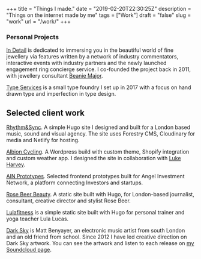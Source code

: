 +++
title = "Things I made."
date = "2019-02-20T22:30:25Z"
description = "Things on the internet made by me"
tags = ["Work"]
draft = "false"
slug = "work"
url = "/work/"
+++

### Personal Projects

[In Detail](https://indtl.com/) is dedicated to immersing you in the beautiful world of fine jewellery via features written by a network of industry commentators, interactive events with industry partners and the newly launched engagement ring concierge service. I co-founded the project back in 2011, with jewellery consultant [Beanie Major](http://blake-ldn.com/journal/2016/11/8/blake-woman-beanie-major).

[Type Services](https://typeservices.co/) is a small type foundry I set up in 2017 with a focus on hand drawn type and imperfection in type design.


## Selected client work 
[Rhythm&Sync](https://rhythmandsync.com/). A simple Hugo site I designed and built for a London based music, sound and visual agency. The site uses Forestry CMS, Cloudinary for media and Netlify for hosting.
  
[Albion Cycling](http://www.albioncycling.com/). A Wordpress build with custom theme, Shopify integration and custom weather app. I designed the site in collaboration with [Luke Harvey](https://lukeharvey.co.uk/).
  
[AIN Prototypes](http://harrycresswell.co.uk/). Selected frontend prototypes built for Angel Investment Network, a platform connecting Investors and startups.
  
[Rose Beer Beauty](https://rosebeerbeauty.com/). A static site built with Hugo, for London-based journalist, consultant, creative director and stylist Rose Beer. 
  
[Lulafitness](https://lulafitness.co.uk/) is a simple static site built with Hugo for personal trainer and yoga teacher Lula Lucas.

[Dark Sky](https://soundcloud.com/dark-sky) is Matt Benyayer, an electronic music artist from south London and an old friend from school. Since 2012 I have led creative direction on Dark Sky artwork. You can see the artwork and listen to each release on [my Soundcloud page](https://soundcloud.com/harrycresswell).